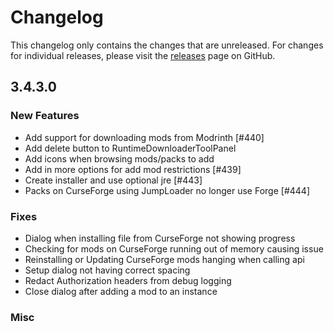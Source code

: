 # Changelog

This changelog only contains the changes that are unreleased. For changes for individual releases, please visit the
[releases](https://github.com/ATLauncher/ATLauncher/releases) page on GitHub.

## 3.4.3.0

### New Features
- Add support for downloading mods from Modrinth [#440]
- Add delete button to RuntimeDownloaderToolPanel
- Add icons when browsing mods/packs to add
- Add in more options for add mod restrictions [#439]
- Create installer and use optional jre [#443]
- Packs on CurseForge using JumpLoader no longer use Forge [#444]

### Fixes
- Dialog when installing file from CurseForge not showing progress
- Checking for mods on CurseForge running out of memory causing issue
- Reinstalling or Updating CurseForge mods hanging when calling api
- Setup dialog not having correct spacing
- Redact Authorization headers from debug logging
- Close dialog after adding a mod to an instance

### Misc
